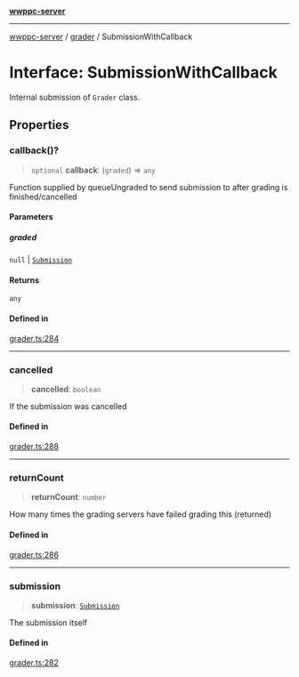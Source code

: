 [**wwppc-server**](../../README.md)

***

[wwppc-server](../../modules.md) / [grader](../README.md) / SubmissionWithCallback

# Interface: SubmissionWithCallback

Internal submission of `Grader` class.

## Properties

### callback()?

> `optional` **callback**: (`graded`) => `any`

Function supplied by queueUngraded to send submission to after grading is finished/cancelled

#### Parameters

##### graded

`null` | [`Submission`](../../database/type-aliases/Submission.md)

#### Returns

`any`

#### Defined in

[grader.ts:284](https://github.com/WWPPC/WWPPC-server/blob/ee3abdd1c71a13a423c7eb75f79ad6723d0eebfc/src/grader.ts#L284)

***

### cancelled

> **cancelled**: `boolean`

If the submission was cancelled

#### Defined in

[grader.ts:288](https://github.com/WWPPC/WWPPC-server/blob/ee3abdd1c71a13a423c7eb75f79ad6723d0eebfc/src/grader.ts#L288)

***

### returnCount

> **returnCount**: `number`

How many times the grading servers have failed grading this (returned)

#### Defined in

[grader.ts:286](https://github.com/WWPPC/WWPPC-server/blob/ee3abdd1c71a13a423c7eb75f79ad6723d0eebfc/src/grader.ts#L286)

***

### submission

> **submission**: [`Submission`](../../database/type-aliases/Submission.md)

The submission itself

#### Defined in

[grader.ts:282](https://github.com/WWPPC/WWPPC-server/blob/ee3abdd1c71a13a423c7eb75f79ad6723d0eebfc/src/grader.ts#L282)

